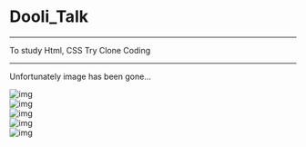 # Dooli_Talk

---

To study Html, CSS
Try Clone Coding

---

Unfortunately image has been gone...

![img](./image/index.PNG)
<br>
![img](./image/frineds.PNG)
<br>
![img](./image/find.PNG)
<br>
![img](./image/chats.PNG)
<br>
![img](./image/more.PNG)
